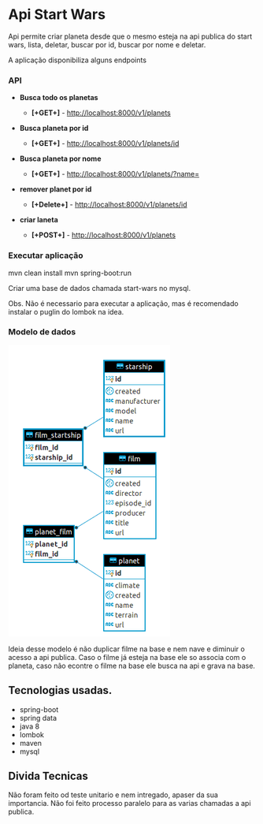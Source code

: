 # Api Start Wars

Api permite criar planeta desde que o mesmo esteja na api publica do start wars, lista, deletar, buscar por id,
buscar por nome e deletar.


A aplicação disponibiliza alguns endpoints 


### API

 - **Busca todo os planetas**

    - **[+GET+]** -  [http://localhost:8000/v1/planets](http://localhost:8000/v1/planets)
    
 - **Busca planeta por id**
 
     - **[+GET+]** -  [http://localhost:8000/v1/planets/id](http://localhost:8000/v1/planets/id)
     
 - **Busca planeta por nome**
 
     - **[+GET+]** -  [http://localhost:8000/v1/planets/?name=](http://localhost:8000/v1/planets/?name=)     
        
- **remover planet por id**
    
    - **[+Delete+]** - [http://localhost:8000/v1/planets/id](http://localhost:8000/v1/planets/id])
    
- **criar  laneta**  
    
    - **[+POST+]** - [http://localhost:8000/v1/planets](http://localhost:8000/v1/planets/)
    
    

### Executar aplicação

mvn clean install
mvn spring-boot:run

Criar uma base de dados chamada start-wars no mysql.

Obs. Não é necessario para executar a aplicação, mas é recomendado instalar o puglin do lombok na idea.


### Modelo de dados

![alt text](https://raw.githubusercontent.com/abraaoinfo/api-start-wars/master/src/main/resources/static/diagrama.png)



Ideia desse modelo é não duplicar filme na base e nem nave e diminuir o acesso a api publica. Caso o filme já esteja na base ele so associa com o planeta, caso não econtre o filme na base ele busca na api e grava na base.


## Tecnologias usadas.

- spring-boot
- spring data
- java 8
- lombok
- maven
- mysql


## Divida Tecnicas

Não foram feito od teste unitario e nem intregado, apaser da sua importancia.
Não foi feito processo paralelo para as varias chamadas a api publica.


















